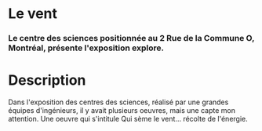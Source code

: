 # Le vent

### Le centre des sciences positionnée au 2 Rue de la Commune O, Montréal, présente l'exposition explore.

# Description

Dans l'exposition des centres des sciences, réalisé par une grandes équipes d'ingénieurs, il y avait plusieurs oeuvres, mais une capte mon attention. Une oeuvre qui s'intitule Qui sème le vent... récolte de l'énergie. 
